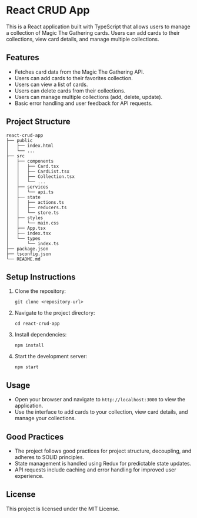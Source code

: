 # React CRUD App

This is a React application built with TypeScript that allows users to manage a collection of Magic The Gathering cards. Users can add cards to their collections, view card details, and manage multiple collections.

## Features

- Fetches card data from the Magic The Gathering API.
- Users can add cards to their favorites collection.
- Users can view a list of cards.
- Users can delete cards from their collections.
- Users can manage multiple collections (add, delete, update).
- Basic error handling and user feedback for API requests.

## Project Structure

```
react-crud-app
├── public
│   ├── index.html
│   └── ...
├── src
│   ├── components
│   │   ├── Card.tsx
│   │   ├── CardList.tsx
│   │   ├── Collection.tsx
│   │   └── ...
│   ├── services
│   │   └── api.ts
│   ├── state
│   │   ├── actions.ts
│   │   ├── reducers.ts
│   │   └── store.ts
│   ├── styles
│   │   └── main.css
│   ├── App.tsx
│   ├── index.tsx
│   └── types
│       └── index.ts
├── package.json
├── tsconfig.json
└── README.md
```

## Setup Instructions

1. Clone the repository:
   ```
   git clone <repository-url>
   ```

2. Navigate to the project directory:
   ```
   cd react-crud-app
   ```

3. Install dependencies:
   ```
   npm install
   ```

4. Start the development server:
   ```
   npm start
   ```

## Usage

- Open your browser and navigate to `http://localhost:3000` to view the application.
- Use the interface to add cards to your collection, view card details, and manage your collections.

## Good Practices

- The project follows good practices for project structure, decoupling, and adheres to SOLID principles.
- State management is handled using Redux for predictable state updates.
- API requests include caching and error handling for improved user experience.

## License

This project is licensed under the MIT License.